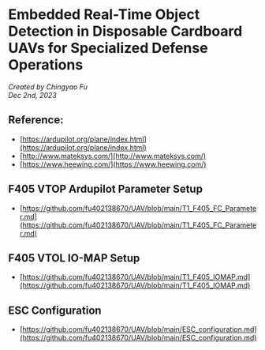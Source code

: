# Embedded Real-Time Object Detection in Disposable Cardboard UAVs for Specialized Defense Operations

_Created by Chingyao Fu  
Dec 2nd, 2023_

## Reference:

- [https://ardupilot.org/plane/index.html](https://ardupilot.org/plane/index.html)
- [http://www.mateksys.com/](http://www.mateksys.com/)
- [https://www.heewing.com/](https://www.heewing.com/)

## F405 VTOP Ardupilot Parameter Setup

- [https://github.com/fu402138670/UAV/blob/main/T1_F405_FC_Parameter.md](https://github.com/fu402138670/UAV/blob/main/T1_F405_FC_Parameter.md)

## F405 VTOL IO-MAP Setup

- [https://github.com/fu402138670/UAV/blob/main/T1_F405_IOMAP.md](https://github.com/fu402138670/UAV/blob/main/T1_F405_IOMAP.md)

## ESC Configuration

- [https://github.com/fu402138670/UAV/blob/main/ESC_configuration.md](https://github.com/fu402138670/UAV/blob/main/ESC_configuration.md)
